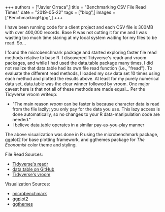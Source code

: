 +++
authors = ["Javier Orraca",]
title = "Benchmarking CSV File Read Times"
date = "2019-05-22"
tags = ["blog",]
images = ["BenchmarkingR.jpg",]
+++

I have been running code for a client project and each CSV file is 300MB with over 400,000 records. Base R was not cutting it for me and I was wasting too much time staring at my local system waiting for my files to be read. So...
<!--more-->
I found the microbenchmark package and started exploring faster file read methods relative to base R. I discovered Tidyverse's readr and vroom packages, and while I had used the data.table package many times, I did not realize that data.table had its own file read function (i.e., "fread"). To evaluate the different read methods, I loaded my csv data set 10 times using each method and plotted the results above. At least for my purely numerical data set, data.table was the clear winner followed by vroom. One major caveat here is that not all of these methods are made equal... Per the Tidyverse vroom writeup:
* "The main reason *vroom* can be faster is because character data is read from the file lazily; you only pay for the data you use. This lazy access is done automatically, so no changes to your R data-manipulation code are needed."
* I believe data.table operates in a similar pay-as-you-play manner

The above visualization was done in R using the microbenchmark package, ggplot2 for base plotting framework, and ggthemes package for _The Economist_ color theme and styling.

File Read Sources:

* [Tidyverse's readr](https://readr.tidyverse.org/)
* [data.table on GitHub](https://github.com/Rdatatable/data.table/wiki)
* [Tidyverse's vroom](https://www.tidyverse.org/articles/2019/05/vroom-1-0-0/)

Visualization Sources:

* [microbenchmark](https://cran.r-project.org/web/packages/microbenchmark/index.html)
* [ggplot2](https://ggplot2.tidyverse.org/)
* [ggthemes](https://www.ggplot2-exts.org/ggthemes.html)